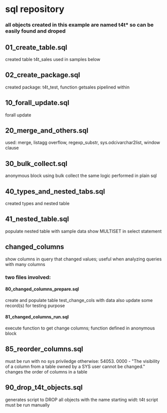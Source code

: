 # sql repository

### all objects created in this example are named t4t* so can be easily found and droped

## 01_create_table.sql
created table t4t_sales used in samples below

## 02_create_package.sql
created package: t4t_test, function getsales pipelined within

## 10_forall_update.sql
forall update

## 20_merge_and_others.sql
used: merge, listagg overflow, regexp_substr, sys.odcivarchar2list, window clause

## 30_bulk_collect.sql
anonymous block using bulk collect
the same logic performed in plain sql

## 40_types_and_nested_tabs.sql
created types and nested table

## 41_nested_table.sql
populate nested table with sample data
show MULTISET in select statement

## changed_columns
show columns in query that changed values; useful when analyzing queries with many columns
### two files involved:
#### 80_changed_columns_prepare.sql
create and populate table test_change_cols with data
also update some record(s) for testing purpose
#### 81_changed_columns_run.sql
execute function to get change columns; function defined in anonymous block

## 85_reorder_columns.sql
must be run with no sys priviledge otherwise: 54053. 0000 -  "The visibility of a column from a table owned by a SYS user cannot be changed."
changes the order of columns in a table

## 90_drop_t4t_objects.sql
generates script to DROP all objects with the name starting widt: t4t
script must be run manually